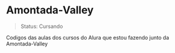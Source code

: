 # Amontada-Valley
> Status: Cursando 

 Codigos das aulas dos cursos do Alura que estou fazendo junto da Amontada-Valley

